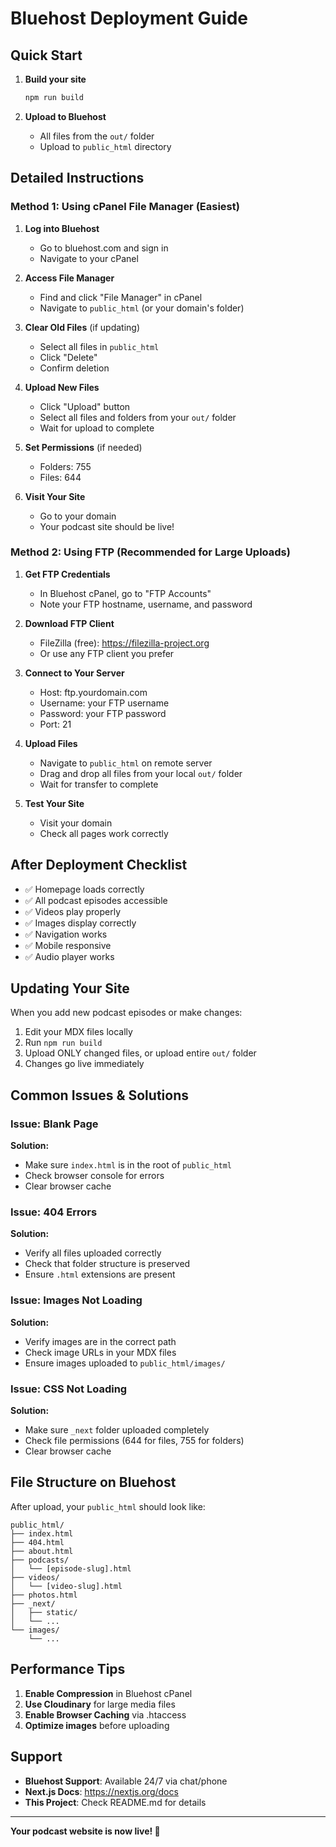 # Bluehost Deployment Guide

## Quick Start

1. **Build your site**
   ```bash
   npm run build
   ```

2. **Upload to Bluehost**
   - All files from the `out/` folder
   - Upload to `public_html` directory

## Detailed Instructions

### Method 1: Using cPanel File Manager (Easiest)

1. **Log into Bluehost**
   - Go to bluehost.com and sign in
   - Navigate to your cPanel

2. **Access File Manager**
   - Find and click "File Manager" in cPanel
   - Navigate to `public_html` (or your domain's folder)

3. **Clear Old Files** (if updating)
   - Select all files in `public_html`
   - Click "Delete"
   - Confirm deletion

4. **Upload New Files**
   - Click "Upload" button
   - Select all files and folders from your `out/` folder
   - Wait for upload to complete

5. **Set Permissions** (if needed)
   - Folders: 755
   - Files: 644

6. **Visit Your Site**
   - Go to your domain
   - Your podcast site should be live!

### Method 2: Using FTP (Recommended for Large Uploads)

1. **Get FTP Credentials**
   - In Bluehost cPanel, go to "FTP Accounts"
   - Note your FTP hostname, username, and password

2. **Download FTP Client**
   - FileZilla (free): https://filezilla-project.org
   - Or use any FTP client you prefer

3. **Connect to Your Server**
   - Host: ftp.yourdomain.com
   - Username: your FTP username
   - Password: your FTP password
   - Port: 21

4. **Upload Files**
   - Navigate to `public_html` on remote server
   - Drag and drop all files from your local `out/` folder
   - Wait for transfer to complete

5. **Test Your Site**
   - Visit your domain
   - Check all pages work correctly

## After Deployment Checklist

- ✅ Homepage loads correctly
- ✅ All podcast episodes accessible
- ✅ Videos play properly
- ✅ Images display correctly
- ✅ Navigation works
- ✅ Mobile responsive
- ✅ Audio player works

## Updating Your Site

When you add new podcast episodes or make changes:

1. Edit your MDX files locally
2. Run `npm run build`
3. Upload ONLY changed files, or upload entire `out/` folder
4. Changes go live immediately

## Common Issues & Solutions

### Issue: Blank Page

**Solution:**
- Make sure `index.html` is in the root of `public_html`
- Check browser console for errors
- Clear browser cache

### Issue: 404 Errors

**Solution:**
- Verify all files uploaded correctly
- Check that folder structure is preserved
- Ensure `.html` extensions are present

### Issue: Images Not Loading

**Solution:**
- Verify images are in the correct path
- Check image URLs in your MDX files
- Ensure images uploaded to `public_html/images/`

### Issue: CSS Not Loading

**Solution:**
- Make sure `_next` folder uploaded completely
- Check file permissions (644 for files, 755 for folders)
- Clear browser cache

## File Structure on Bluehost

After upload, your `public_html` should look like:

```
public_html/
├── index.html
├── 404.html
├── about.html
├── podcasts/
│   └── [episode-slug].html
├── videos/
│   └── [video-slug].html
├── photos.html
├── _next/
│   ├── static/
│   └── ...
└── images/
    └── ...
```

## Performance Tips

1. **Enable Compression** in Bluehost cPanel
2. **Use Cloudinary** for large media files
3. **Enable Browser Caching** via .htaccess
4. **Optimize images** before uploading

## Support

- **Bluehost Support**: Available 24/7 via chat/phone
- **Next.js Docs**: https://nextjs.org/docs
- **This Project**: Check README.md for details

---

**Your podcast website is now live! 🎉**
